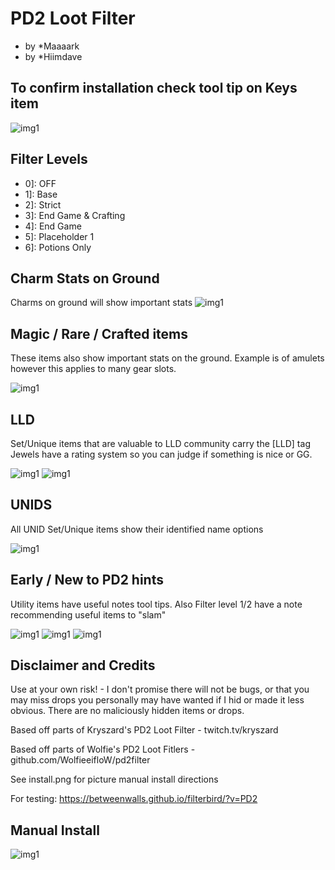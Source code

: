 # PD2 Loot Filter
* by *Maaaark
* by *Hiimdave

## To confirm installation check tool tip on Keys item


![img1](examples/cube.png?raw=true)


## Filter Levels

* 0]: OFF
* 1]: Base
* 2]: Strict
* 3]: End Game & Crafting
* 4]: End Game
* 5]: Placeholder 1
* 6]: Potions Only

## Charm Stats on Ground

Charms on ground will show important stats
![img1](examples/charms1.PNG?raw=true)

## Magic / Rare / Crafted items

These items also show important stats on the ground. Example is of amulets however this applies to many gear slots.

![img1](examples/magicrares1.PNG?raw=true)

## LLD

Set/Unique items that are valuable to LLD community carry the [LLD] tag Jewels have a rating system so you can judge if something is nice or GG.

![img1](examples/lld1.PNG?raw=true)
![img1](examples/lld2.png?raw=true)

## UNIDS

All UNID Set/Unique items show their identified name options

![img1](examples/unid1.PNG?raw=true)

## Early / New to PD2 hints
Utility items have useful notes tool tips.
Also Filter level 1/2 have a note recommending useful items to "slam"


![img1](examples/maps1.png?raw=true)
![img1](examples/hints1.PNG?raw=true)
![img1](examples/slamme1.PNG?raw=true)

## Disclaimer and Credits

Use at your own risk! - I don't promise there will not be bugs, or that you may miss drops you personally may have wanted if I hid or made it less obvious.
There are no maliciously hidden items or drops.

Based off parts of Kryszard's PD2 Loot Filter - twitch.tv/kryszard

Based off parts of Wolfie's PD2 Loot Fitlers - github.com/WolfieeifloW/pd2filter

See install.png for picture manual install directions

For testing: https://betweenwalls.github.io/filterbird/?v=PD2

## Manual Install

![img1](https://github.com/Maaaaaarrk/Maaaark-PD2-Filter/blob/main/install.png?raw=true)
